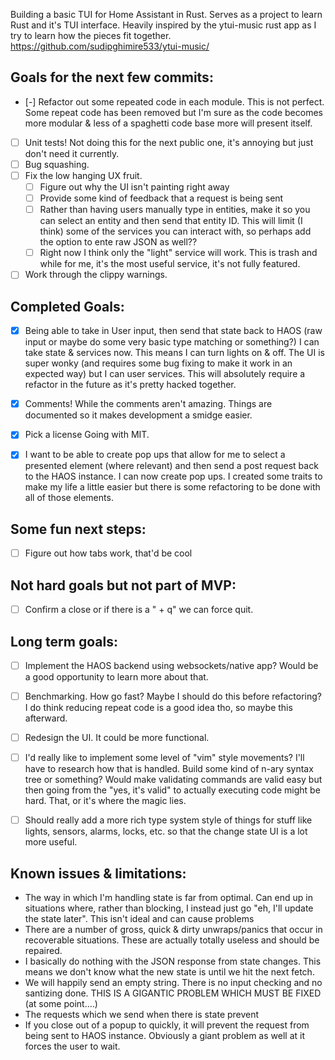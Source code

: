 Building a basic TUI for Home Assistant in Rust. Serves as a project to learn Rust and it's TUI interface. Heavily inspired by the ytui-music rust app as I try to learn how the pieces fit together. https://github.com/sudipghimire533/ytui-music/


## Goals for the next few commits:
- [-] Refactor out some repeated code in each module.
    This is not perfect. Some repeat code has been removed but I'm sure as the code becomes more modular & less of a spaghetti code base more will present itself. 
- [ ] Unit tests!
    Not doing this for the next public one, it's annoying but just don't need it currently. 
- [ ] Bug squashing. 
- [ ] Fix the low hanging UX fruit. 
    - [ ] Figure out why the UI isn't painting right away
    - [ ] Provide some kind of feedback that a request is being sent
    - [ ] Rather than having users manually type in entities, make it so you can select an entity and then send that entity ID. This will limit (I think) some of the services you can interact with, so perhaps add the option to ente raw JSON as well?? 
    - [ ] Right now I think only the "light" service will work. This is trash and while for me, it's the most useful service, it's not fully featured. 
- [ ] Work through the clippy warnings. 

## Completed Goals:
- [X] Being able to take in User input, then send that state back to HAOS (raw input or maybe do some very basic type matching or something?)
    I can take state & services now. This means I can turn lights on & off. The UI is super wonky (and requires some bug fixing to make it work in an expected way) but I can user services. 
    This will absolutely require a refactor in the future as it's pretty hacked together. 
- [X] Comments!
    While the comments aren't amazing. Things are documented so it makes development a smidge easier. 
- [X] Pick a license
    Going with MIT. 
- [X] I want to be able to create pop ups that allow for me to select a presented element (where relevant) and then send a post request back to the HAOS instance.
    I can now create pop ups. I created some traits to make my life a little easier but there is some refactoring to be done with all of those elements. 


## Some fun next steps:
- [ ] Figure out how tabs work, that'd be cool

## Not hard goals but not part of MVP:
- [ ] Confirm a close or if there is a "<CTRL> + q" we can force quit. 

## Long term goals:
- [ ] Implement the HAOS backend using websockets/native app? Would be a good
  opportunity to learn more about that.
- [ ] Benchmarking. How go fast? Maybe I should do this before
  refactoring? I do think reducing repeat code is a good idea tho, so
  maybe this afterward.
- [ ] Redesign the UI. It could be more functional. 
- [ ] I'd really like to implement some level of "vim" style movements? I'll have to research how that is handled. 
        Build some kind of n-ary syntax tree or something? Would make validating commands are valid easy but then going from the "yes, it's valid" to actually executing code might be hard. That, or it's where the magic lies. 
- [ ] Should really add a more rich type system style of things for stuff like lights, sensors, alarms, locks, etc. so that the change state UI is a lot more useful. 


## Known issues & limitations:
- The way in which I'm handling state is far from optimal. Can end up in situations where, rather than blocking, I instead just go "eh, I'll update the state later". This isn't ideal and can cause problems
- There are a number of gross, quick & dirty unwraps/panics that occur in recoverable situations. These are actually totally useless and should be repaired.
- I basically do nothing with the JSON response from state changes. This means we don't know what the new state is until we hit the next fetch. 
- We will happily send an empty string. There is no input checking and no santizing done. THIS IS A GIGANTIC PROBLEM WHICH MUST BE FIXED (at some point....)
- The requests which we send when there is state prevent
- If you close out of a popup to quickly, it will prevent the request from being sent to HAOS instance. Obviously a giant problem as well at it forces the user to wait. 
